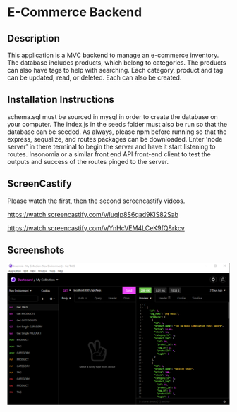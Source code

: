 # E-Commerce Backend


## Description
This application is a MVC backend to manage an e-commerce inventory.  The database includes products, which belong to categories.  The products can also have tags to help with searching.  Each category, product and tag can be updated, read, or deleted.  Each can also be created.

## Installation Instructions
schema.sql must be sourced in mysql in order to create the database on your computer.  The index.js in the seeds folder must also be run so that the database can be seeded.  As always, please npm before running so that the express, sequalize, and routes packages can be downloaded.  Enter 'node server' in there terminal to begin the server and have it start listening to routes.  Insonomia or a similar front end API front-end client to test the outputs and success of the routes pinged to the server.

## ScreenCastify
 Please watch the first, then the second screencastify videos.

https://watch.screencastify.com/v/IuqIp8S6qad9KiS82Sab

https://watch.screencastify.com/v/YnHcVEM4LCeK9fQ8rkcv

## Screenshots
![Image output](./Assets/Insomnia.PNG)
